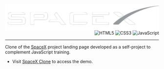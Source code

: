 <div class="row">
    <img align="left" height="5%" src="./img/spacex-logo.png" />  
    <p align="right">
        <img alt="HTML5" src="https://img.shields.io/badge/html5-%23E34F26.svg?style=for-the-badge&logo=html5&logoColor=white">
        <img alt="CSS3" src="https://img.shields.io/badge/css3-%231572B6.svg?style=for-the-badge&logo=css3&logoColor=white">
        <img alt="JavaScript" src="https://img.shields.io/badge/javascript-%23323330.svg?style=for-the-badge&logo=javascript&logoColor=%23F7DF1E">
    </p>  
</div>

---

Clone of the [SpaceX](https://www.spacex.com) project landing page developed as a self-project to complement JavaScript training.
 - Visit [SpaceX Clone](https://biancafsilva.github.io/SpaceX-LandingPage-Clone/) to access the demo.